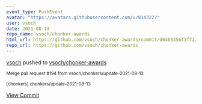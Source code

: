 ```yaml
---
event_type: PushEvent
avatar: "https://avatars.githubusercontent.com/u/814322?"
user: vsoch
date: 2021-08-13
repo_name: vsoch/chonker-awards
html_url: https://github.com/vsoch/chonker-awards/commit/d6405356f3ff221d36298740e3860e1ecebe424e
repo_url: https://github.com/vsoch/chonker-awards
---
```


<a href='https://github.com/vsoch' target='_blank'>vsoch</a> pushed to <a href='https://github.com/vsoch/chonker-awards' target='_blank'>vsoch/chonker-awards</a>

<small>Merge pull request #194 from vsoch/chonkers/update-2021-08-13

[chonkers] chonkers/update-2021-08-13</small>

<a href='https://github.com/vsoch/chonker-awards/commit/d6405356f3ff221d36298740e3860e1ecebe424e' target='_blank'>View Commit</a>